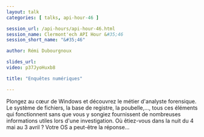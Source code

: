 ```yaml
---
layout: talk
categories: [ talks, api-hour-46 ]

session_url: /api-hours/api-hour-46.html
session_name: Clermont'ech API Hour &#35;46
session_short_name: "&#35;46"

author: Rémi Dubourgnoux

slides_url:
video: p37JyoHuxb8

title: "Enquêtes numériques"

---
```


Plongez au cœur de Windows et découvrez le métier d'analyste forensique.
Le système de fichiers, la base de registre, la poubelle,..., tous ces éléments qui fonctionnent sans que vous y songiez fournissent de nombreuses informations utiles lors d'une investigation. 
Où êtiez-vous dans la nuit du 4 mai au 3 avril ? Votre OS a peut-être la réponse...
